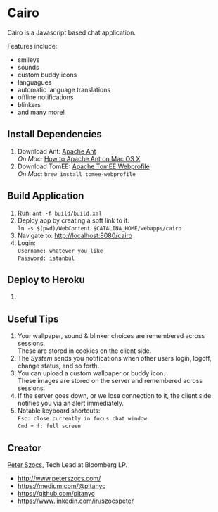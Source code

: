 # Cairo

Cairo is a Javascript based chat application.  

Features include:
* smileys
* sounds
* custom buddy icons
* languagues
* automatic language translations
* offline notifications
* blinkers
* and many more!

## Install Dependencies

1. Download Ant: [Apache Ant](https://ant.apache.org/)  
 _On Mac:_ [How to Apache Ant on Mac OS X](https://www.mkyong.com/ant/how-to-apache-ant-on-mac-os-x/)
2. Download TomEE: [Apache TomEE Webprofile](https://tomee.apache.org/download-ng.html)  
 _On Mac:_ ```brew install tomee-webprofile```

## Build Application

1. Run: ```ant -f build/build.xml```
2. Deploy app by creating a soft link to it:  
 ```ln -s $(pwd)/WebContent $CATALINA_HOME/webapps/cairo```
3. Navigate to: [http://localhost:8080/cairo](http://localhost:8080/cairo)
4. Login:  
 ```Username: whatever_you_like```  
 ```Password: istanbul```

## Deploy to Heroku

1. 

## Useful Tips

1. Your wallpaper, sound & blinker choices are remembered across sessions.  
These are stored in cookies on the client side.
2. The *System* sends you notifications when other users login, logoff, change status, and so forth.
3. You can upload a custom wallpaper or buddy icon.  
These images are stored on the server and remembered across sessions.
4. If the server goes down, or we lose connection to it, the client side notifies you via an alert immediately.
5. Notable keyboard shortcuts:  
 ```Esc: close currently in focus chat window```  
 ```Cmd + f: full screen```


## Creator

[Peter Szocs](http://www.peterszocs.com), Tech Lead at Bloomberg LP.

* http://www.peterszocs.com/
* https://medium.com/@pitanyc
* https://github.com/pitanyc
* https://www.linkedin.com/in/szocspeter
